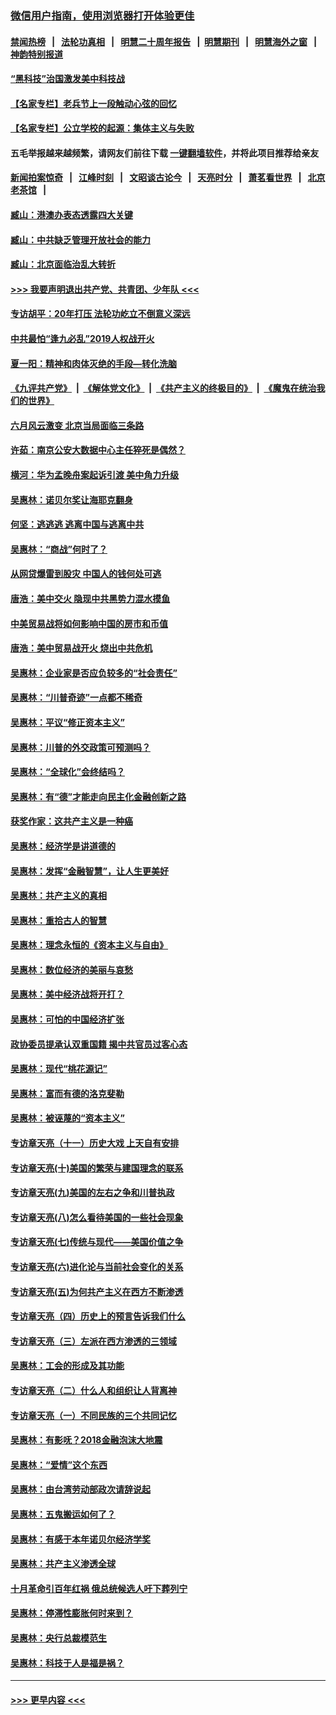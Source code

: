 ### [微信用户指南，使用浏览器打开体验更佳](https://github.com/gfw-breaker/banned-news1/blob/master/indexes/wechat-guide.md?t=0)
#### [禁闻热榜](热点新闻.md?t=0)  &nbsp;&nbsp;|&nbsp;&nbsp; [法轮功真相](https://github.com/gfw-breaker/truth/blob/master/README.md?t=0) &nbsp;&nbsp;|&nbsp;&nbsp; [明慧二十周年报告](https://github.com/gfw-breaker/mh-reports/blob/master/README.md?t=0) &nbsp;&nbsp;|&nbsp;&nbsp;[明慧期刊](https://github.com/gfw-breaker/mh-qikan) &nbsp;&nbsp;|&nbsp;&nbsp; [明慧海外之窗](https://github.com/gfw-breaker/mh-news/blob/master/README.md?t=0) &nbsp;&nbsp;|&nbsp;&nbsp; [神韵特别报道](https://github.com/gfw-breaker/mh-news/blob/master/shenyun.md?t=0)
#### [“黑科技”治国激发美中科技战](../pages/nsc423/n11638056.md?t=02042155) 
#### [【名家专栏】老兵节上一段触动心弦的回忆](../pages/nsc423/n11646016.md?t=02042155) 
#### [【名家专栏】公立学校的起源：集体主义与失败](../pages/nsc423/n11601833.md?t=02042155) 
#### 五毛举报越来越频繁，请网友们前往下载 [一键翻墙软件](https://github.com/gfw-breaker/ssr-accounts)，并将此项目推荐给亲友
#### [新闻拍案惊奇](https://github.com/gfw-breaker/banned-news1/blob/master/pages/link4.md) &nbsp;&nbsp;|&nbsp;&nbsp; [江峰时刻](https://github.com/gfw-breaker/banned-news1/blob/master/pages/link4.md) &nbsp;&nbsp;|&nbsp;&nbsp; [文昭谈古论今](https://github.com/gfw-breaker/banned-news1/blob/master/pages/link4.md) &nbsp;&nbsp;|&nbsp;&nbsp; [天亮时分](https://github.com/gfw-breaker/banned-news1/blob/master/pages/link4.md) &nbsp;&nbsp;|&nbsp;&nbsp; [萧茗看世界](https://github.com/gfw-breaker/banned-news1/blob/master/pages/link4.md) &nbsp;&nbsp;|&nbsp;&nbsp; [北京老茶馆](https://github.com/gfw-breaker/banned-news1/blob/master/pages/link4.md) &nbsp;&nbsp;|&nbsp;&nbsp; 
#### [臧山：港澳办表态透露四大关键](../pages/nsc423/n11421628.md?t=02042155) 
#### [臧山：中共缺乏管理开放社会的能力](../pages/nsc423/n11407457.md?t=02042155) 
#### [臧山：北京面临治乱大转折](../pages/nsc423/n11406895.md?t=02042155) 
#### [>>> 我要声明退出共产党、共青团、少年队 <<<](https://github.com/begood0513/goodnews/blob/master/quit/letter.md) 
#### [专访胡平：20年打压 法轮功屹立不倒意义深远](../pages/nsc423/n11398800.md?t=02042155) 
#### [中共最怕“逢九必乱”2019人权战开火](../pages/nsc423/n11385248.md?t=02042155) 
#### [夏一阳：精神和肉体灭绝的手段—转化洗脑](../pages/nsc423/n11368250.md?t=02042155) 
#### [《九评共产党》](https://github.com/begood0513/9ping.md/blob/master/README.md) &nbsp;|&nbsp; [《解体党文化》](../../../../jtdwh.md/blob/master/README.md)  &nbsp;|&nbsp; [《共产主义的终极目的》](../../../../gczydzjmd.md/blob/master/README.md) &nbsp;|&nbsp; [《魔鬼在统治我们的世界》](../../../../mgztzwmdsj.md/blob/master/README.md) 
#### [六月风云激变 北京当局面临三条路](../pages/nsc423/n11313668.md?t=02042155) 
#### [许茹：南京公安大数据中心主任猝死是偶然？](../pages/nsc423/n11064744.md?t=02042155) 
#### [横河：华为孟晚舟案起诉引渡 美中角力升级](../pages/nsc423/n11027230.md?t=02042155) 
#### [吴惠林：诺贝尔奖让海耶克翻身](../pages/nsc423/n10890049.md?t=02042155) 
#### [何坚：逃逃逃 逃离中国与逃离中共](../pages/nsc423/n10592891.md?t=02042155) 
#### [吴惠林：“商战”何时了？](../pages/nsc423/n10573558.md?t=02042155) 
#### [从网贷爆雷到股灾 中国人的钱何处可逃](../pages/nsc423/n10572800.md?t=02042155) 
#### [唐浩：美中交火 隐现中共黑势力混水摸鱼](../pages/nsc423/n10544040.md?t=02042155) 
#### [中美贸易战将如何影响中国的房市和币值](../pages/nsc423/n10543697.md?t=02042155) 
#### [唐浩：美中贸易战开火 烧出中共危机](../pages/nsc423/n10540126.md?t=02042155) 
#### [吴惠林：企业家是否应负较多的“社会责任”](../pages/nsc423/n10535022.md?t=02042155) 
#### [吴惠林：“川普奇迹”一点都不稀奇](../pages/nsc423/n10512808.md?t=02042155) 
#### [吴惠林：平议“修正资本主义”](../pages/nsc423/n10495724.md?t=02042155) 
#### [吴惠林：川普的外交政策可预测吗？](../pages/nsc423/n10462387.md?t=02042155) 
#### [吴惠林：“全球化”会终结吗？](../pages/nsc423/n10452838.md?t=02042155) 
#### [吴惠林：有“德”才能走向民主化金融创新之路](../pages/nsc423/n10432292.md?t=02042155) 
#### [获奖作家：这共产主义是一种癌](../pages/nsc423/n10431541.md?t=02042155) 
#### [吴惠林：经济学是讲道德的](../pages/nsc423/n10398014.md?t=02042155) 
#### [吴惠林：发挥“金融智慧”，让人生更美好](../pages/nsc423/n10375019.md?t=02042155) 
#### [吴惠林：共产主义的真相](../pages/nsc423/n10351394.md?t=02042155) 
#### [吴惠林：重拾古人的智慧](../pages/nsc423/n10337691.md?t=02042155) 
#### [吴惠林：理念永恒的《资本主义与自由》](../pages/nsc423/n10316274.md?t=02042155) 
#### [吴惠林：数位经济的美丽与哀愁](../pages/nsc423/n10292946.md?t=02042155) 
#### [吴惠林：美中经济战将开打？](../pages/nsc423/n10258825.md?t=02042155) 
#### [吴惠林：可怕的中国经济扩张](../pages/nsc423/n10219147.md?t=02042155) 
#### [政协委员提承认双重国籍 揭中共官员过客心态](../pages/nsc423/n10208809.md?t=02042155) 
#### [吴惠林：现代“桃花源记”](../pages/nsc423/n10185234.md?t=02042155) 
#### [吴惠林：富而有德的洛克斐勒](../pages/nsc423/n10142264.md?t=02042155) 
#### [吴惠林：被诬蔑的“资本主义”](../pages/nsc423/n10124816.md?t=02042155) 
#### [专访章天亮（十一）历史大戏 上天自有安排](../pages/nsc423/n10094905.md?t=02042155) 
#### [专访章天亮(十)美国的繁荣与建国理念的联系](../pages/nsc423/n10094899.md?t=02042155) 
#### [专访章天亮(九)美国的左右之争和川普执政](../pages/nsc423/n10094889.md?t=02042155) 
#### [专访章天亮(八)怎么看待美国的一些社会现象](../pages/nsc423/n10094857.md?t=02042155) 
#### [专访章天亮(七)传统与现代——美国价值之争](../pages/nsc423/n10093140.md?t=02042155) 
#### [专访章天亮(六)进化论与当前社会变化的关系](../pages/nsc423/n10092036.md?t=02042155) 
#### [专访章天亮(五)为何共产主义在西方不断渗透](../pages/nsc423/n10083620.md?t=02042155) 
#### [专访章天亮（四）历史上的预言告诉我们什么](../pages/nsc423/n10083606.md?t=02042155) 
#### [专访章天亮（三）左派在西方渗透的三领域](../pages/nsc423/n10081115.md?t=02042155) 
#### [吴惠林：工会的形成及其功能](../pages/nsc423/n10080633.md?t=02042155) 
#### [专访章天亮（二）什么人和组织让人背离神](../pages/nsc423/n10076637.md?t=02042155) 
#### [专访章天亮（一）不同民族的三个共同记忆](../pages/nsc423/n10074188.md?t=02042155) 
#### [吴惠林：有影呒？2018金融泡沫大地震](../pages/nsc423/n10040534.md?t=02042155) 
#### [吴惠林：“爱情”这个东西](../pages/nsc423/n10019423.md?t=02042155) 
#### [吴惠林：由台湾劳动部政次请辞说起](../pages/nsc423/n9979679.md?t=02042155) 
#### [吴惠林：五鬼搬运如何了？](../pages/nsc423/n9925338.md?t=02042155) 
#### [吴惠林：有感于本年诺贝尔经济学奖](../pages/nsc423/n9871883.md?t=02042155) 
#### [吴惠林：共产主义渗透全球](../pages/nsc423/n9812748.md?t=02042155) 
#### [十月革命引百年红祸 俄总统候选人吁下葬列宁](../pages/nsc423/n9810182.md?t=02042155) 
#### [吴惠林：停滞性膨胀何时来到？](../pages/nsc423/n9764136.md?t=02042155) 
#### [吴惠林：央行总裁模范生](../pages/nsc423/n9728134.md?t=02042155) 
#### [吴惠林：科技于人是福是祸？](../pages/nsc423/n9672982.md?t=02042155) 

----
#### [ >>> 更早内容 <<< ](../indexes/nsc423-earlier.md)
